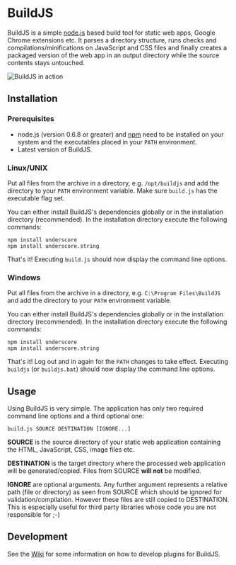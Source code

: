 BuildJS
=======

BuildJS is a simple [node.js](http://nodejs.org/) based build tool for static web
apps, Google Chrome extensions etc. It parses a directory structure, runs checks
and compilations/minifications on JavaScript and CSS files and finally creates a
packaged version of the web app in an output directory while the source contents
stays untouched.

![BuildJS in action](http://svenjacobs.github.com/BuildJS/buildjs.png "BuildJS in action")

Installation
------------

### Prerequisites

* node.js (version 0.6.8 or greater) and [npm](http://npmjs.org/) need to be installed on your system and the executables placed in your `PATH` environment.
* Latest version of BuildJS.

### Linux/UNIX

Put all files from the archive in a directory, e.g. `/opt/buildjs` and add the
directory to your `PATH` environment variable. Make sure `build.js` has the
executable flag set.

You can either install BuildJS's dependencies globally or in the installation
directory (recommended). In the installation directory execute the following
commands:

    npm install underscore
    npm install underscore.string

That's it! Executing `build.js` should now display the command line options.

### Windows

Put all files from the archive in a directory, e.g. `C:\Program Files\BuildJS`
and add the directory to your `PATH` environment variable.

You can either install BuildJS's dependencies globally or in the installation
directory (recommended). In the installation directory execute the following
commands:

    npm install underscore
    npm install underscore.string

That's it! Log out and in again for the `PATH` changes to take effect. Executing
`buildjs` (or `buildjs.bat`) should now display the command line options.

Usage
-----

Using BuildJS is very simple. The application has only two required command line
options and a third optional one:

    build.js SOURCE DESTINATION [IGNORE...]

**SOURCE** is the source directory of your static web application containing the
HTML, JavaScript, CSS, image files etc.

**DESTINATION** is the target directory where the processed web application will be
generated/copied. Files from SOURCE **will not** be modified.

**IGNORE** are optional arguments. Any further argument represents a relative path
(file or directory) as seen from SOURCE which should be ignored for validation/compilation.
However these files are still copied to DESTINATION. This is especially useful
for third party libraries whose code you are not responsible for ;-)

Development
-----------

See the [Wiki](https://github.com/svenjacobs/BuildJS/wiki/) for some information on
how to develop plugins for BuildJS.
